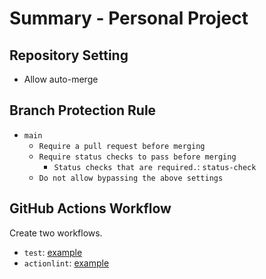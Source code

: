 # Summary - Personal Project

## Repository Setting

- Allow auto-merge

## Branch Protection Rule

- `main`
  - `Require a pull request before merging`
  - `Require status checks to pass before merging`
    - `Status checks that are required.`: `status-check`
  - `Do not allow bypassing the above settings`

## GitHub Actions Workflow

Create two workflows.

- `test`: [example](https://github.com/aquaproj/example-update-checksum-public/blob/main/.github/workflows/test.yaml)
- `actionlint`: [example](https://github.com/suzuki-shunsuke/tfcmt/blob/main/.github/workflows/actionlint.yaml)
